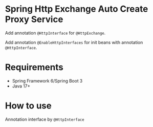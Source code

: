 # Spring Http Exchange Auto Create Proxy Service

Add annotation `@HttpInterface` for `@HttpExchange`.

Add annotation `@EnableHttpInterfaces` for init beans with annotation `@HttpInterface`.

# Requirements

- Spring Framework 6/Spring Boot 3
- Java 17+

# How to use

Annotation interface by `@HttpInterface`
